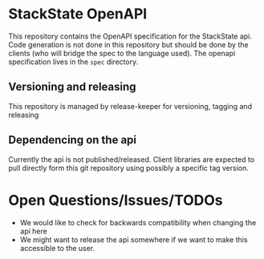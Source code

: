 # StackState OpenAPI

This repository contains the OpenAPI specification for the StackState api. Code generation is not done in this repository but should be done by the clients (who will bridge the spec to the language used). The openapi specification lives in the `spec` directory.

## Versioning and releasing

This repository is managed by release-keeper for versioning, tagging and releasing

## Dependencing on the api

Currently the api is not published/released. Client libraries are expected to pull directly form this git repository using possibly a specific tag version.

# Open Questions/Issues/TODOs

- We would like to check for backwards compatibility when changing the api here
- We might want to release the api somewhere if we want to make this accessible to the user.

